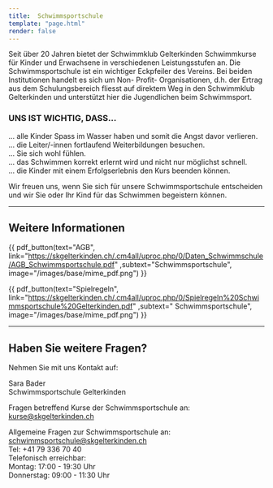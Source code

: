 ```yaml
---
title:  Schwimmsportschule
template: "page.html"
render: false
---
```


Seit über 20 Jahren bietet der Schwimmklub Gelterkinden Schwimmkurse für Kinder und Erwachsene in verschiedenen Leistungsstufen an. Die Schwimmsportschule ist ein  wichtiger Eckpfeiler des Vereins. Bei beiden Institutionen handelt es sich um Non- Profit- Organisationen, d.h. der Ertrag aus dem Schulungsbereich fliesst auf direktem Weg in den Schwimmklub Gelterkinden und unterstützt hier die Jugendlichen beim Schwimmsport.

### UNS IST WICHTIG, DASS...

... alle Kinder Spass im Wasser haben und somit die Angst davor verlieren.<br>
... die Leiter/-innen fortlaufend Weiterbildungen besuchen.<br>
... Sie sich wohl fühlen. <br>
... das Schwimmen korrekt erlernt wird und nicht nur möglichst schnell.<br>
... die Kinder mit einem Erfolgserlebnis den Kurs beenden können.<br>

Wir freuen uns, wenn Sie sich für unsere Schwimmsportschule entscheiden und wir Sie oder Ihr Kind für das Schwimmen begeistern können.



____________________________________________ 
<!-- Split, Weitere Informationen Links -->
## Weitere Informationen

{{ pdf_button(text="AGB", link="https://skgelterkinden.ch/.cm4all/uproc.php/0/Daten_Schwimmschule/AGB_Schwimmsportschule.pdf" ,subtext="Schwimmsportschule", image="/images/base/mime_pdf.png") }}

{{ pdf_button(text="Spielregeln", link="https://skgelterkinden.ch/.cm4all/uproc.php/0/Spielregeln%20Schwimmsportschule%20Gelterkinden.pdf" ,subtext=" Schwimmsportschule", image="/images/base/mime_pdf.png") }}



____________________________________________ 
<!-- Split, Weitere Informationen Rechts -->

## Haben Sie weitere Fragen?

Nehmen Sie mit uns Kontakt auf:

Sara Bader\
Schwimmsportschule Gelterkinden

Fragen betreffend Kurse der Schwimmsportschule an:\
[kurse@skgelterkinden.ch](mailto:kurse@skgelterkinden.ch)

Allgemeine Fragen zur Schwimmsportschule an:\
[schwimmsportschule@skgelterkinden.ch](mailto:schwimmsportschule@skgelterkinden.ch)\
Tel: +41 79 336 70 40\
Telefonisch erreichbar:\
Montag: 17:00 - 19:30 Uhr\
Donnerstag: 09:00 - 11:30 Uhr